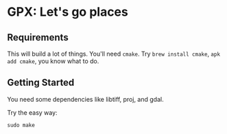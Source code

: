 # GPX: Let's go places

## Requirements
This will build a lot of things. You'll need `cmake`. Try `brew install cmake`, `apk add cmake`, you know what to do.

## Getting Started
You need some dependencies like libtiff, proj, and gdal.

Try the easy way:
```
sudo make
```
